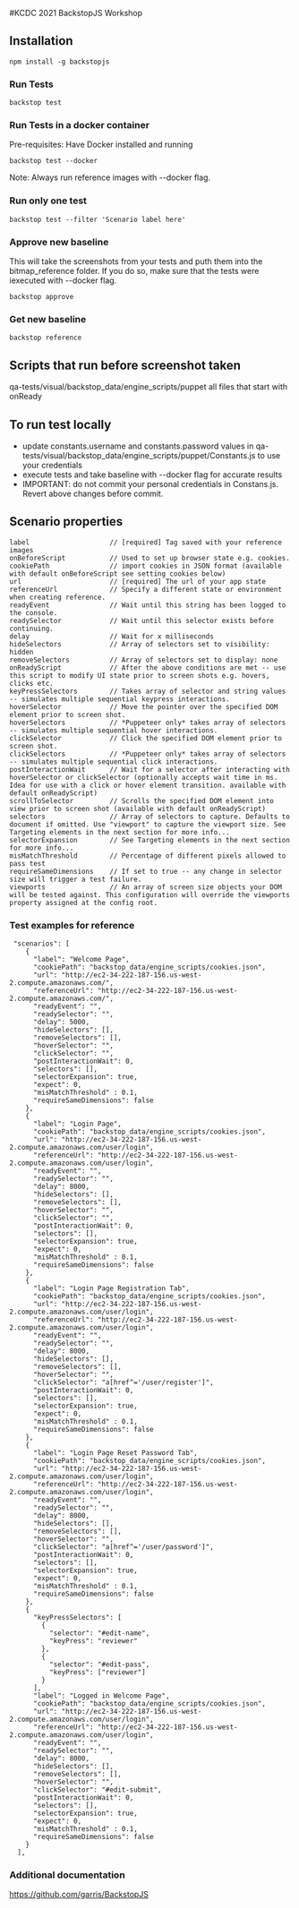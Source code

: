 #KCDC 2021 BackstopJS Workshop

## Installation

```
npm install -g backstopjs
```

### Run Tests

```
backstop test
```

### Run Tests in a docker container
Pre-requisites:
Have Docker installed and running

```
backstop test --docker
```
Note: Always run reference images with --docker flag.

### Run only one test

```
backstop test --filter 'Scenario label here'
```

### Approve new baseline
This will take the screenshots from your tests and puth them into the bitmap_reference folder. If you do so, make sure that the tests were iexecuted with --docker flag.

```
backstop approve
```

### Get new baseline

```
backstop reference
```

## Scripts that run before screenshot taken

qa-tests/visual/backstop_data/engine_scripts/puppet
all files that start with onReady

## To run test locally
- update constants.username and constants.password values in qa-tests/visual/backstop_data/engine_scripts/puppet/Constants.js to use your credentials
- execute tests and take baseline with --docker flag for accurate results
- IMPORTANT: do not commit your personal credentials in Constans.js. Revert above changes before commit.

## Scenario properties

```
label                    // [required] Tag saved with your reference images
onBeforeScript           // Used to set up browser state e.g. cookies.
cookiePath               // import cookies in JSON format (available with default onBeforeScript see setting cookies below)
url                      // [required] The url of your app state
referenceUrl             // Specify a different state or environment when creating reference.
readyEvent               // Wait until this string has been logged to the console.
readySelector            // Wait until this selector exists before continuing.
delay                    // Wait for x milliseconds
hideSelectors            // Array of selectors set to visibility: hidden
removeSelectors          // Array of selectors set to display: none
onReadyScript            // After the above conditions are met -- use this script to modify UI state prior to screen shots e.g. hovers, clicks etc.
keyPressSelectors        // Takes array of selector and string values -- simulates multiple sequential keypress interactions.
hoverSelector            // Move the pointer over the specified DOM element prior to screen shot.
hoverSelectors           // *Puppeteer only* takes array of selectors -- simulates multiple sequential hover interactions.
clickSelector            // Click the specified DOM element prior to screen shot.
clickSelectors           // *Puppeteer only* takes array of selectors -- simulates multiple sequential click interactions.
postInteractionWait      // Wait for a selector after interacting with hoverSelector or clickSelector (optionally accepts wait time in ms. Idea for use with a click or hover element transition. available with default onReadyScript)
scrollToSelector         // Scrolls the specified DOM element into view prior to screen shot (available with default onReadyScript)
selectors                // Array of selectors to capture. Defaults to document if omitted. Use "viewport" to capture the viewport size. See Targeting elements in the next section for more info...
selectorExpansion        // See Targeting elements in the next section for more info...
misMatchThreshold        // Percentage of different pixels allowed to pass test
requireSameDimensions    // If set to true -- any change in selector size will trigger a test failure.
viewports                // An array of screen size objects your DOM will be tested against. This configuration will override the viewports property assigned at the config root.
```
### Test examples for reference

```
 "scenarios": [
    {
      "label": "Welcome Page",
      "cookiePath": "backstop_data/engine_scripts/cookies.json",
      "url": "http://ec2-34-222-187-156.us-west-2.compute.amazonaws.com/",
      "referenceUrl": "http://ec2-34-222-187-156.us-west-2.compute.amazonaws.com/",
      "readyEvent": "",
      "readySelector": "",
      "delay": 5000,
      "hideSelectors": [],
      "removeSelectors": [],
      "hoverSelector": "",
      "clickSelector": "",
      "postInteractionWait": 0,
      "selectors": [],
      "selectorExpansion": true,
      "expect": 0,
      "misMatchThreshold" : 0.1,
      "requireSameDimensions": false
    },
    {
      "label": "Login Page",
      "cookiePath": "backstop_data/engine_scripts/cookies.json",
      "url": "http://ec2-34-222-187-156.us-west-2.compute.amazonaws.com/user/login",
      "referenceUrl": "http://ec2-34-222-187-156.us-west-2.compute.amazonaws.com/user/login",
      "readyEvent": "",
      "readySelector": "",
      "delay": 8000,
      "hideSelectors": [],
      "removeSelectors": [],
      "hoverSelector": "",
      "clickSelector": "",
      "postInteractionWait": 0,
      "selectors": [],
      "selectorExpansion": true,
      "expect": 0,
      "misMatchThreshold" : 0.1,
      "requireSameDimensions": false
    },
    {
      "label": "Login Page Registration Tab",
      "cookiePath": "backstop_data/engine_scripts/cookies.json",
      "url": "http://ec2-34-222-187-156.us-west-2.compute.amazonaws.com/user/login",
      "referenceUrl": "http://ec2-34-222-187-156.us-west-2.compute.amazonaws.com/user/login",
      "readyEvent": "",
      "readySelector": "",
      "delay": 8000,
      "hideSelectors": [],
      "removeSelectors": [],
      "hoverSelector": "",
      "clickSelector": "a[href^='/user/register']",
      "postInteractionWait": 0,
      "selectors": [],
      "selectorExpansion": true,
      "expect": 0,
      "misMatchThreshold" : 0.1,
      "requireSameDimensions": false
    },
    {
      "label": "Login Page Reset Password Tab",
      "cookiePath": "backstop_data/engine_scripts/cookies.json",
      "url": "http://ec2-34-222-187-156.us-west-2.compute.amazonaws.com/user/login",
      "referenceUrl": "http://ec2-34-222-187-156.us-west-2.compute.amazonaws.com/user/login",
      "readyEvent": "",
      "readySelector": "",
      "delay": 8000,
      "hideSelectors": [],
      "removeSelectors": [],
      "hoverSelector": "",
      "clickSelector": "a[href^='/user/password']",
      "postInteractionWait": 0,
      "selectors": [],
      "selectorExpansion": true,
      "expect": 0,
      "misMatchThreshold" : 0.1,
      "requireSameDimensions": false
    },
    {
      "keyPressSelectors": [
        {
          "selector": "#edit-name",
          "keyPress": "reviewer"
        },
        {
          "selector": "#edit-pass",
          "keyPress": ["reviewer"]
        }
      ],  
      "label": "Logged in Welcome Page",
      "cookiePath": "backstop_data/engine_scripts/cookies.json",
      "url": "http://ec2-34-222-187-156.us-west-2.compute.amazonaws.com/user/login",
      "referenceUrl": "http://ec2-34-222-187-156.us-west-2.compute.amazonaws.com/user/login",
      "readyEvent": "",
      "readySelector": "",
      "delay": 8000,
      "hideSelectors": [],
      "removeSelectors": [],
      "hoverSelector": "",
      "clickSelector": "#edit-submit",
      "postInteractionWait": 0,
      "selectors": [],
      "selectorExpansion": true,
      "expect": 0,
      "misMatchThreshold" : 0.1,
      "requireSameDimensions": false
    }
  ],
```

### Additional documentation

https://github.com/garris/BackstopJS